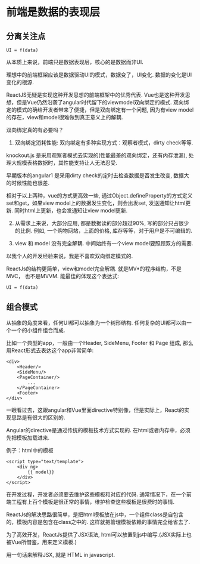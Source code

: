 # 前端是数据的表现层

## 分离关注点
`UI = f(data)`

从本质上来说，前端只是数据表现层，核心的是数据而非UI.

理想中的前端框架应该是数据驱动UI的模式，数据变了，UI变化. 数据的变化是UI变化的根源.


ReactJS无疑是实现这种开发思想的前端框架中的优秀代表. Vue也是这种开发思想，但是Vue仍然沿袭了angular时代留下的viewmodel双向绑定的模式. 双向绑定的模式的确给开发者带来了便捷，但是双向绑定有一个问题, 因为有view model的存在，view和model很难做到真正意义上的解耦.

双向绑定真的有必要吗？

1. 双向绑定消耗性能:
双向绑定有多种实现方式：观察者模式，dirty check等等.

knockout.js 是采用观察者模式去实现的(性能最差的双向绑定，还有内存泄漏), 处理大规模表格数据时，其性能支持让人无法忍受.

早期版本的angular1 是采用dirty check的定时去检查数据是否发生改变, 数据大的时候性能也很差.

相对于以上两种，vue的方式更高效一些, 通过Object.defineProperty的方式定义set和get，如果view model上的数据发生变化，则会出发set, 发送通知让html更新. 同时html上更新，也会发通知让view model更新.

2. 从需求上来说，大部分应用, 都是数据读的部分超过90%, 写的部分只占很少的比例. 例如, 一个购物网站，上面的价格, 库存等等，对于用户是不可编辑的. 

3. view 和 model 没有完全解耦. 中间始终有一个view model要照顾双方的需要.

以我个人的开发经验来说，我是不喜欢双向绑定模式的.

ReactJs的结构更简单，view和model完全解耦. 就是MV*的程序结构，不是MVC， 也不是MVVM. 能最佳的体现这个表达式:

`UI = f(data)`


## 组合模式

从抽象的角度来看，任何UI都可以抽象为一个树形结构. 任何复杂的UI都可以由一个一个的小组件组合而成.

比如一个典型的app，一般由一个Header, SideMenu, Footer 和 Page 组成, 那么用React形式去表达这个app非常简单:

```
<div>
    <Header/>
    <SideMenu/>
    <PageContainer/>
        ...
    </PageContainer>
    <Footer>
</div>
```

一眼看过去，这跟angular和Vue里面directive特别像，但是实际上，React的实现思路是有很大的区别的.

Angular的directive是通过传统的模板技术方式实现的. 在html或者内存中，必须先把模板加载进来. 

例子：html中的模板
```
<script type="text/template">
    <div ng>
        {{ model}}
    </div>
</script>
```

在开发过程，开发者必须要去维护这些模板和对应的代码. 通常情况下，在一个前端工程有上百个模板是很正常的事情，维护检查这些模板是很费时的事情.


ReactJs的解决思路很简单，是把html模板放在js中，一个组件class是自包含的，模板内容是包含在class之中的. 这样就把管理模板依赖的事情完全给省去了.

为了高效开发，ReactJs提供了JSX语法, html可以放置到js中编写.(JSX实际上也被Vue所借鉴，用来定义模板.)

用一句话来解释JSX, 就是 HTML in javascript.


